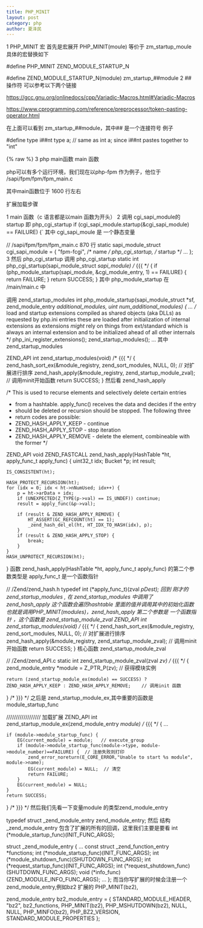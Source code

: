 ```yaml
---
title: PHP_MINIT
layout: post
category: php
author: 夏泽民
---
```

1 PHP_MINIT 宏
首先是宏展开
PHP_MINIT(moule) 等价于 zm_startup_moule
具体的宏替换如下

#define PHP_MINIT       ZEND_MODULE_STARTUP_N

#define ZEND_MODULE_STARTUP_N(module)       zm_startup_##module
2 ## 操作符
可以参考以下两个链接

https://gcc.gnu.org/onlinedocs/cpp/Variadic-Macros.html#Variadic-Macros

https://www.cprogramming.com/reference/preprocessor/token-pasting-operator.html

在上面可以看到 zm_startup_##module，其中## 是一个连接符号
例子


#define type i##nt
type a; // same as int a; since i##nt pastes together to "int"
<!-- more -->
{% raw %}
3 php main函数
main 函数

php可以有多个运行环境，我们现在以php-fpm 作为例子，他位于
/sapi/fpm/fpm/fpm_main.c

其中main函数位于 1600 行左右

扩展加载步骤

1 main 函数（c 语言都是以main 函数为开头）
2 调用 cgi_sapi_module的 startup 即 php_cgi_startup
    if (cgi_sapi_module.startup(&cgi_sapi_module)   == FAILURE) {`
其中 cgi_sapi_moule 是 一个静态变量

//  /sapi/fpm/fpm/fpm_main.c   870 行
static sapi_module_struct cgi_sapi_module = {
    "fpm-fcgi",         /* name */
    php_cgi_startup,    /* startup */
    ...
};
3 然后 php_cgi_startup 调用 php_cgi_startup
static int php_cgi_startup(sapi_module_struct *sapi_module) /* {{{ */
{
    if (php_module_startup(sapi_module, &cgi_module_entry, 1) == FAILURE) {
        return FAILURE;
    }
    return SUCCESS;
}
其中 php_module_startup 在 /main/main.c 中

调用 zend_startup_modules
int php_module_startup(sapi_module_struct *sf, zend_module_entry *additional_modules, uint num_additional_modules)
{
    ...
    /* load and startup extensions compiled as shared objects (aka DLLs)
       as requested by php.ini entries
       these are loaded after initialization of internal extensions
       as extensions *might* rely on things from ext/standard
       which is always an internal extension and to be initialized
       ahead of all other internals
     */
    php_ini_register_extensions();
    zend_startup_modules();
    ...
其中 zend_startup_modules

ZEND_API int zend_startup_modules(void) /* {{{ */
{
    zend_hash_sort_ex(&module_registry, zend_sort_modules, NULL, 0);  // 对扩展进行排序
    zend_hash_apply(&module_registry, zend_startup_module_zval);      // 调用minit开始函数
    return SUCCESS;
}
然后看 zend_hash_apply

/* This is used to recurse elements and selectively delete certain entries
 * from a hashtable. apply_func() receives the data and decides if the entry
 * should be deleted or recursion should be stopped. The following three
 * return codes are possible:
 * ZEND_HASH_APPLY_KEEP   - continue
 * ZEND_HASH_APPLY_STOP   - stop iteration
 * ZEND_HASH_APPLY_REMOVE - delete the element, combineable with the former
 */

ZEND_API void ZEND_FASTCALL zend_hash_apply(HashTable *ht, apply_func_t apply_func)
{
    uint32_t idx;
    Bucket *p;
    int result;

    IS_CONSISTENT(ht);

    HASH_PROTECT_RECURSION(ht);
    for (idx = 0; idx < ht->nNumUsed; idx++) {
        p = ht->arData + idx;
        if (UNEXPECTED(Z_TYPE(p->val) == IS_UNDEF)) continue;
        result = apply_func(&p->val);

        if (result & ZEND_HASH_APPLY_REMOVE) {
            HT_ASSERT(GC_REFCOUNT(ht) == 1);
            _zend_hash_del_el(ht, HT_IDX_TO_HASH(idx), p);
        }
        if (result & ZEND_HASH_APPLY_STOP) {
            break;
        }
    }
    HASH_UNPROTECT_RECURSION(ht);
}
函数 zend_hash_apply(HashTable *ht, apply_func_t apply_func) 的第二个参数类型是 apply_func_t 是一个函数指针

//    /Zend/zend_hash.h
typedef int (*apply_func_t)(zval *pDest);
回到 刚才的 zend_startup_modules ,
在 zend_startup_modules 中调用了 zend_hash_apply
这个函数会遍历hashtable 里面的值并调用其中的初始化函数也就是调用PHP_MINIT(modules)，zend_hash_apply 第二个参数是 一个函数指针 ，这个函数是 zend_startup_module_zval
ZEND_API int zend_startup_modules(void) /* {{{ */
{
    zend_hash_sort_ex(&module_registry, zend_sort_modules, NULL, 0);  // 对扩展进行排序
    zend_hash_apply(&module_registry, zend_startup_module_zval);      // 调用minit开始函数
    return SUCCESS;
}
核心函数 zend_startup_module_zval

//  /Zend/zend_API.c
static int zend_startup_module_zval(zval *zv) /* {{{ */
{
    zend_module_entry *module = Z_PTR_P(zv);  // 获得模块实例

    return (zend_startup_module_ex(module) == SUCCESS) ? ZEND_HASH_APPLY_KEEP : ZEND_HASH_APPLY_REMOVE;    // 调用init 函数
}
/* }}} */
之后是 zend_startup_module_ex,其中重要的函数是 module_startup_func

//////////////////   加载扩展
ZEND_API int zend_startup_module_ex(zend_module_entry *module) /* {{{ */
{
...

    if (module->module_startup_func) {
        EG(current_module) = module;   // execute_group 
        if (module->module_startup_func(module->type, module->module_number)==FAILURE) {  // 注册失败则打印
            zend_error_noreturn(E_CORE_ERROR,"Unable to start %s module", module->name);  
            EG(current_module) = NULL;  // 清空
            return FAILURE;
        }
        EG(current_module) = NULL;
    }
    return SUCCESS;
}
/* }}} */
然后我们先看一下变量module 的类型zend_module_entry

typedef struct _zend_module_entry zend_module_entry;
然后 结构 _zend_module_entry 包含了扩展的所有的回调，这里我们主要是要看
int (*module_startup_func)(INIT_FUNC_ARGS);

struct _zend_module_entry {
    ...
    const struct _zend_function_entry *functions;
    int (*module_startup_func)(INIT_FUNC_ARGS);
    int (*module_shutdown_func)(SHUTDOWN_FUNC_ARGS);
    int (*request_startup_func)(INIT_FUNC_ARGS);
    int (*request_shutdown_func)(SHUTDOWN_FUNC_ARGS);
    void (*info_func)(ZEND_MODULE_INFO_FUNC_ARGS);
    ...
};
而当你写扩展的时候会注册一个 zend_module_entry,例如bz2 扩展的
PHP_MINIT(bz2),


zend_module_entry bz2_module_entry = {
    STANDARD_MODULE_HEADER,
    "bz2",
    bz2_functions,
    PHP_MINIT(bz2),
    PHP_MSHUTDOWN(bz2),
    NULL,
    NULL,
    PHP_MINFO(bz2),
    PHP_BZ2_VERSION,
    STANDARD_MODULE_PROPERTIES
};



